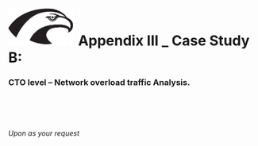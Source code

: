 
# <img src="../Hawk.png" width="134" height="75"> Appendix III _ Case Study B:

###  CTO level – Network overload traffic Analysis. 
<br /> 
<br /> 
<br /> 
<br /> 
<i>Upon as your request </i>
